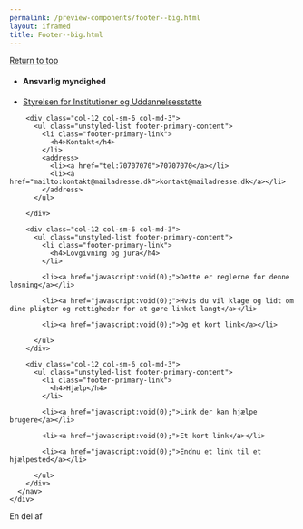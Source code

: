 ```yaml
--- 
permalink: /preview-components/footer--big.html
layout: iframed 
title: Footer--big.html
---
```






  
<footer class="footer" role="contentinfo">
  <div class="container footer-return-to-top">
    <a href="#">Return to top</a>
  </div>
  <div class="footer-primary-section">
    <div class="container">
      <nav class="footer-nav row">
        <div class="col-12 col-sm-6 col-md-3">
          <ul class="unstyled-list footer-primary-content">
            <li class="footer-primary-link">
              <h4>Ansvarlig myndighed</h4>
            </li>
            <li><a href="javascript:void(0);">Styrelsen for Institutioner og Uddannelsesstøtte</a></li>
          </ul>
        </div>

        <div class="col-12 col-sm-6 col-md-3">
          <ul class="unstyled-list footer-primary-content">
            <li class="footer-primary-link">
              <h4>Kontakt</h4>
            </li>
            <address>
              <li><a href="tel:70707070">70707070</a></li>
              <li><a href="mailto:kontakt@mailadresse.dk">kontakt@mailadresse.dk</a></li>
            </address>
          </ul>
          
        </div>

        <div class="col-12 col-sm-6 col-md-3">
          <ul class="unstyled-list footer-primary-content">
            <li class="footer-primary-link">
              <h4>Lovgivning og jura</h4> 
            </li>
            
            <li><a href="javascript:void(0);">Dette er reglerne for denne løsning</a></li>
            
            <li><a href="javascript:void(0);">Hvis du vil klage og lidt om dine pligter og rettigheder for at gøre linket langt</a></li>
            
            <li><a href="javascript:void(0);">Og et kort link</a></li>
            
          </ul>
        </div>

        <div class="col-12 col-sm-6 col-md-3">
          <ul class="unstyled-list footer-primary-content">
            <li class="footer-primary-link">
              <h4>Hjælp</h4> 
            </li>
            
            <li><a href="javascript:void(0);">Link der kan hjælpe brugere</a></li>
            
            <li><a href="javascript:void(0);">Et kort link</a></li>
            
            <li><a href="javascript:void(0);">Endnu et link til et hjælpested</a></li>
            
          </ul>
        </div>
      </nav>
    </div>
  </div>

  <div class="footer-secondary_section">
    <div class="container">
      <div class="footer-logo row">
        <div class="footer-logo-img col-12">En del af</div>
      </div>
    </div>
  </div>
</footer>



